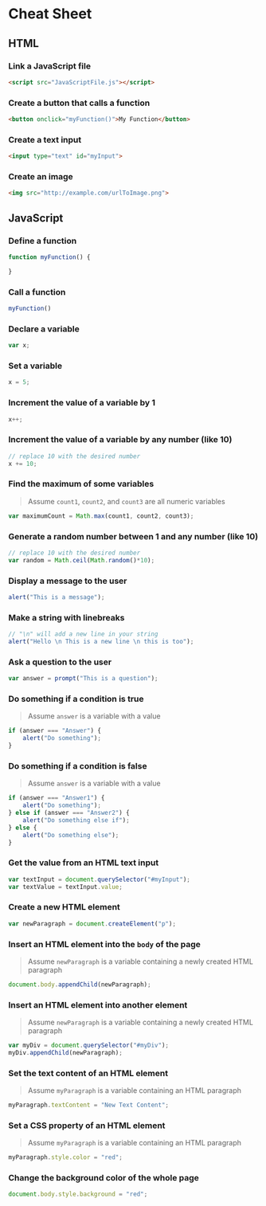 # Cheat Sheet

## HTML
### Link a JavaScript file
```html
<script src="JavaScriptFile.js"></script>
```

### Create a button that calls a function
```html
<button onclick="myFunction()">My Function</button>
```

### Create a text input
```html
<input type="text" id="myInput">
```

### Create an image
```html
<img src="http://example.com/urlToImage.png">
```

## JavaScript
### Define a function
```js
function myFunction() {

}
```

### Call a function
```js
myFunction()
```

### Declare a variable
```js
var x;
```

### Set a variable
```js
x = 5;
```

### Increment the value of a variable by 1
```js
x++;
```

### Increment the value of a variable by any number (like 10)
```js
// replace 10 with the desired number
x += 10;
```

### Find the maximum of some variables
>Assume `count1`, `count2`, and `count3` are all numeric variables

```js
var maximumCount = Math.max(count1, count2, count3);
```

### Generate a random number between 1 and any number (like 10)
```js
// replace 10 with the desired number
var random = Math.ceil(Math.random()*10);
```

### Display a message to the user
```js
alert("This is a message");
```

### Make a string with linebreaks
```js
// "\n" will add a new line in your string
alert("Hello \n This is a new line \n this is too");
```

### Ask a question to the user
```js
var answer = prompt("This is a question");
```

### Do something if a condition is true
>Assume `answer` is a variable with a value

```js
if (answer === "Answer") {
    alert("Do something");
}
```

### Do something if a condition is false
>Assume `answer` is a variable with a value

```js
if (answer === "Answer1") {
    alert("Do something");
} else if (answer === "Answer2") {
    alert("Do something else if");
} else {
    alert("Do something else");
}
```

### Get the value from an HTML text input
```js
var textInput = document.querySelector("#myInput");
var textValue = textInput.value;
```

### Create a new HTML element
```js
var newParagraph = document.createElement("p");
```

### Insert an HTML element into the `body` of the page
>Assume `newParagraph` is a variable containing a newly created HTML paragraph

```js
document.body.appendChild(newParagraph);
```

### Insert an HTML element into another element
>Assume `newParagraph` is a variable containing a newly created HTML paragraph

```js
var myDiv = document.querySelector("#myDiv");
myDiv.appendChild(newParagraph);
```

### Set the text content of an HTML element
>Assume `myParagraph` is a variable containing an HTML paragraph

```js
myParagraph.textContent = "New Text Content";
```

### Set a CSS property of an HTML element
>Assume `myParagraph` is a variable containing an HTML paragraph

```js
myParagraph.style.color = "red";
```

### Change the background color of the whole page
```js
document.body.style.background = "red";
```